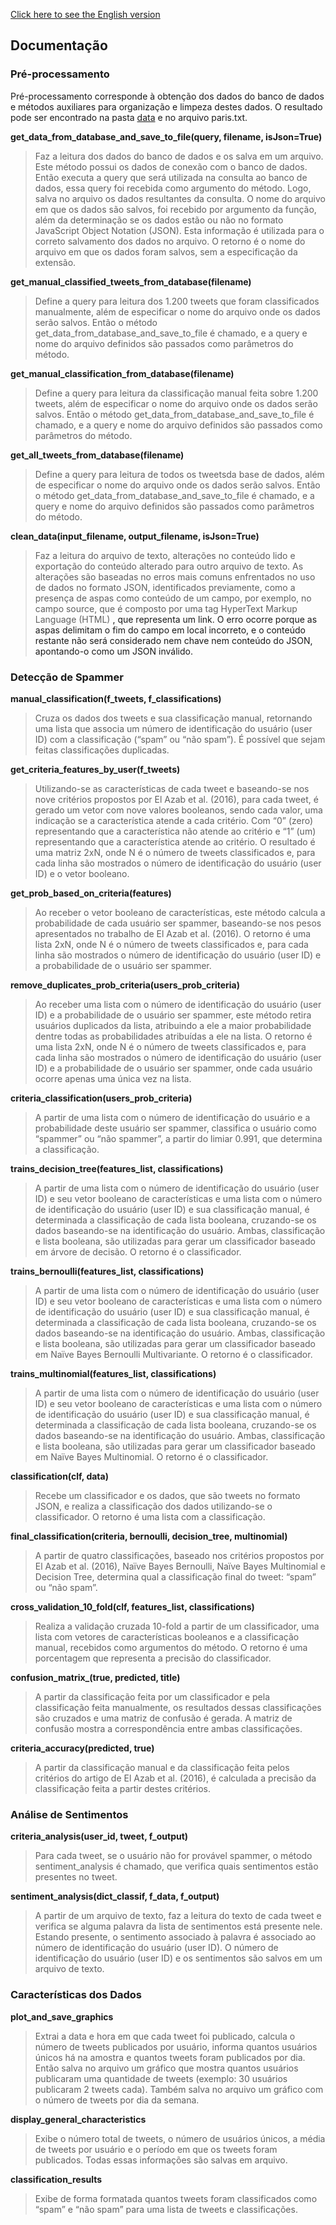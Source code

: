 [Click here to see the English version](DOCS.md)

## Documentação

### Pré-processamento

Pré-processamento corresponde à obtenção dos dados do banco de dados e métodos auxiliares para organização e limpeza destes dados. O resultado pode ser encontrado na pasta [data]() e no arquivo paris.txt.

**get_data_from_database_and_save_to_file(query, filename, isJson=True)**
> Faz a leitura dos dados do banco de dados e os salva em um arquivo. Este método possui os dados de conexão com o banco de dados. Então executa a query que será utilizada na consulta ao banco de dados, essa query foi recebida como argumento do método. Logo, salva no arquivo os dados resultantes da consulta. O nome do arquivo em que os dados são salvos, foi recebido por argumento da função, além da determinação se os dados estão ou não no formato JavaScript Object Notation (JSON). Esta informação é utilizada para o correto salvamento dos dados no arquivo. O retorno é o nome do arquivo em que os dados foram salvos, sem a especificação da extensão.  

**get_manual_classified_tweets_from_database(filename)**
> Define a query para leitura dos 1.200 tweets que foram classificados manualmente, além de especificar o nome do arquivo onde os dados serão salvos. Então o método get_data_from_database_and_save_to_file é chamado, e a query e nome do arquivo definidos são passados como parâmetros do método.  

**get_manual_classification_from_database(filename)**
> Define a query para leitura da classificação manual feita sobre 1.200 tweets, além de especificar o nome do arquivo onde os dados serão salvos. Então o método get_data_from_database_and_save_to_file é chamado, e a query e nome do arquivo definidos são passados como parâmetros do método.  

**get_all_tweets_from_database(filename)**
> Define a query para leitura de todos os tweetsda base de dados, além de especificar o nome do arquivo onde os dados serão salvos. Então o método get_data_from_database_and_save_to_file é chamado, e a query e nome do arquivo definidos são passados como parâmetros do método.  

**clean_data(input_filename, output_filename, isJson=True)**
> Faz a leitura do arquivo de texto, alterações no conteúdo lido e exportação do conteúdo alterado para outro arquivo de texto. As alterações são baseadas no erros mais comuns enfrentados no uso de dados no formato JSON, identificados previamente, como a presença de aspas como conteúdo de um campo, por exemplo, no campo source, que é composto por uma tag HyperText Markup Language (HTML) <a>, que representa um link. O erro ocorre porque as aspas delimitam o fim do campo em local incorreto, e o conteúdo restante não será considerado nem chave nem conteúdo do JSON, apontando-o como um JSON inválido.  

### Detecção de Spammer

**manual_classification(f_tweets, f_classifications)**
> Cruza os dados dos tweets e sua classificação manual, retornando uma lista que associa um número de identificação do usuário (user ID) com a classificação (“spam” ou “não spam”). É possível que sejam feitas classificações duplicadas.

**get_criteria_features_by_user(f_tweets)**
> Utilizando-se as características de cada tweet e baseando-se nos nove critérios propostos por El Azab et al. (2016), para cada tweet, é gerado um vetor com nove valores booleanos, sendo cada valor, uma indicação se a característica atende a cada critério. Com “0” (zero) representando que a característica não atende ao critério e “1” (um) representando que a característica atende ao critério. O resultado é uma matriz 2xN, onde N é o número de tweets classificados e, para cada linha são mostrados o número de identificação do usuário (user ID) e o vetor booleano.

**get_prob_based_on_criteria(features)**
> Ao receber o vetor booleano de características, este método calcula a probabilidade de cada usuário ser spammer, baseando-se nos pesos apresentados no trabalho de El Azab et al. (2016). O retorno é uma lista 2xN, onde N é o número de tweets classificados e, para cada linha são mostrados o número de identificação do usuário (user ID) e a probabilidade de o usuário ser spammer.

**remove_duplicates_prob_criteria(users_prob_criteria)**
> Ao receber uma lista com o número de identificação do usuário (user ID) e a probabilidade de o usuário ser spammer, este método retira usuários duplicados da lista, atribuindo a ele a maior probabilidade dentre todas as probabilidades atribuídas a ele na lista. O retorno é uma lista 2xN, onde N é o número de tweets classificados e, para cada linha são mostrados o número de identificação do usuário (user ID) e a probabilidade de o usuário ser spammer, onde cada usuário ocorre apenas uma única vez na lista.

**criteria_classification(users_prob_criteria)**
> A partir de uma lista com o número de identificação do usuário e a probabilidade deste usuário ser spammer, classifica o usuário como
“spammer” ou “não spammer”, a partir do limiar 0.991, que determina a classificação. 

**trains_decision_tree(features_list, classifications)**
> A partir de uma lista com o número de identificação do
usuário (user ID) e seu vetor booleano de características e uma lista com o número de identificação do usuário (user ID) e sua classificação manual, é determinada a classificação de cada lista booleana, cruzando-se os dados baseando-se na identificação do usuário. Ambas, classificação e lista booleana, são utilizadas para gerar um classificador baseado em árvore de decisão. O retorno é o classificador.

**trains_bernoulli(features_list, classifications)**
> A partir de uma lista com o número de identificação do usuário (user ID) e seu vetor booleano de características e uma lista com o número de identificação do usuário (user ID) e sua classificação manual, é determinada a classificação de cada lista booleana, cruzando-se os dados baseando-se na identificação do usuário. Ambas, classificação e lista booleana, são utilizadas para gerar um classificador baseado em Naïve Bayes Bernoulli Multivariante. O retorno é o classificador.

**trains_multinomial(features_list, classifications)**
> A partir de uma lista com o número de identificação do usuário (user ID) e seu vetor booleano de características e uma lista com o número de identificação do usuário (user ID) e sua classificação manual, é determinada a classificação de cada lista booleana, cruzando-se os dados baseando-se na identificação do usuário. Ambas, classificação e lista booleana, são utilizadas para gerar um classificador baseado em Naïve Bayes Multinomial. O retorno é o classificador.

**classification(clf, data)**
> Recebe um classificador e os dados, que são tweets no formato JSON, e realiza a classificação dos dados utilizando-se o classificador. O retorno é uma lista com a classificação.

**final_classification(criteria, bernoulli, decision_tree, multinomial)**
> A partir de quatro classificações, baseado nos critérios propostos por El Azab et al. (2016), Naïve Bayes Bernoulli, Naïve Bayes Multinomial e Decision Tree, determina qual a classificação final do tweet: “spam” ou “não spam”.

**cross_validation_10_fold(clf, features_list, classifications)**
> Realiza a validação cruzada 10-fold a partir de um classificador, uma lista com vetores de características booleanos e a classificação manual, recebidos como argumentos do método. O retorno é uma porcentagem que representa a precisão do classificador.

**confusion_matrix_(true, predicted, title)**
> A partir da classificação feita por um classificador e pela classificação feita manualmente, os resultados dessas classificações são cruzados e uma matriz de confusão é gerada. A matriz de confusão mostra a correspondência entre ambas classificações.

**criteria_accuracy(predicted, true)**
> A partir da classificação manual e da classificação feita pelos critérios do artigo de El Azab et al. (2016), é calculada a precisão da classificação feita a partir destes critérios.

### Análise de Sentimentos

**criteria_analysis(user_id, tweet, f_output)**
> Para cada tweet, se o usuário não for provável spammer, o método sentiment_analysis é chamado, que verifica quais sentimentos estão presentes no tweet.

**sentiment_analysis(dict_classif, f_data, f_output)**
> A partir de um arquivo de texto, faz a leitura do texto de cada tweet e verifica se alguma palavra da lista de sentimentos está presente nele. Estando presente, o sentimento associado à palavra é associado ao número de identificação do usuário (user ID). O número de identificação do usuário (user ID) e os sentimentos são salvos em um arquivo de texto.

### Características dos Dados

**plot_and_save_graphics**
> Extrai a data e hora em que cada tweet foi publicado, calcula o número de tweets publicados por usuário, informa quantos usuários únicos há na amostra e quantos tweets foram publicados por dia. Então salva no arquivo um gráfico que mostra quantos usuários publicaram uma quantidade de tweets (exemplo: 30 usuários publicaram 2 tweets cada). Também salva no arquivo um gráfico com o número de tweets por dia da semana.

**display_general_characteristics**
> Exibe o número total de tweets, o número de usuários únicos, a média de tweets por usuário e o período em que os tweets foram publicados. Todas essas informações são salvas em arquivo.

**classification_results**
> Exibe de forma formatada quantos tweets foram classificados como “spam” e “não spam” para uma lista de tweets e classificações.

